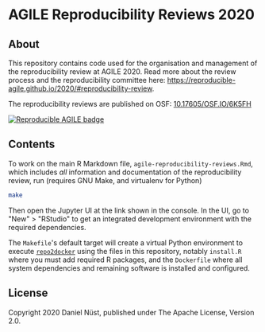 # AGILE Reproducibility Reviews 2020

## About

This repository contains code used for the organisation and management of the reproducibility review at AGILE 2020.
Read more about the review process and the reproducibility committee here: https://reproducible-agile.github.io/2020/#reproducibility-review.

The reproducibility reviews are published on OSF: [10.17605/OSF.IO/6K5FH](https://doi.org/10.17605/OSF.IO/6K5FH)

[![Reproducible AGILE badge](https://raw.githubusercontent.com/reproducible-agile/reproducible-agile.github.io/master/public/images/badge/AGILE-reproducible-badge_square.png)](https://reproducible-agile.github.io/)

## Contents

To work on the main R Markdown file, `agile-reproducibility-reviews.Rmd`, which includes _all_ information and documentation of the reproducibility review, run (requires GNU Make, and virtualenv for Python)

```bash
make
```

Then open the Jupyter UI at the link shown in the console.
In the UI, go to "New" > "RStudio" to get an integrated development environment with the required dependencies.

The `Makefile`'s default target will create a virtual Python environment to execute [`repo2docker`](https://repo2docker.readthedocs.io/) using the files in this repository, notably `install.R` where you must add required R packages, and the `Dockerfile` where all system dependencies and remaining software is installed and configured.

## License

Copyright 2020 Daniel Nüst, published under The Apache License, Version 2.0.
